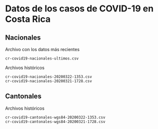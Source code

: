 # Datos de los casos de COVID-19 en Costa Rica

## Nacionales
Archivo con los datos más recientes
```
cr-covid19-nacionales-ultimos.csv
```

Archivos históricos
```
cr-covid19-nacionales-20200322-1353.csv
cr-covid19-nacionales-20200321-1728.csv
```

## Cantonales
Archivos históricos
```
cr-covid19-cantonales-wgs84-20200322-1353.csv
cr-covid19-cantonales-wgs84-20200321-1728.csv
```

